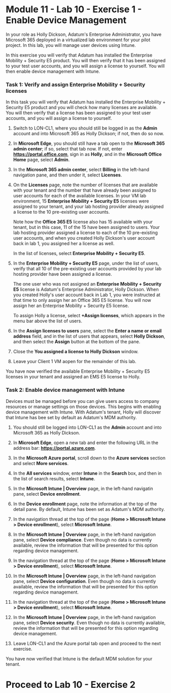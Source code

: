 # Module 11 - Lab 10 - Exercise 1 - Enable Device Management


In your role as Holly Dickson, Adatum's Enterprise Administrator, you have Microsoft 365 deployed in a virtualized lab environment for your pilot project. In this lab, you will manage user devices using Intune.

In this exercise you will verify that Adatum has installed the Enterprise Mobility + Security E5 product. You will then verify that it has been assigned to your test user accounts, and you will assign a license to yourself. You will then enable device management with Intune.

### Task 1: Verify and assign Enterprise Mobility + Security licenses

In this task you will verify that Adatum has installed the Enterprise Mobility + Security E5 product and you will check how many licenses are available. You will then verify that a license has been assigned to your test user accounts, and you will assign a license to yourself.

1. Switch to LON-CL1, where you should still be logged in as the **Admin** account and into Microsoft 365 as Holly Dickson; if not, then do so now. 
2. In **Microsoft Edge**, you should still have a tab open to the **Microsoft 365 admin center**; if so, select that tab now. If not, enter **https://portal.office.com**, sign in as **Holly**, and in the **Microsoft Office Home** page, select **Admin**.
3. In the **Microsoft 365 admin center**, select **Billing** in the left-hand navigation pane, and then under it, select **Licenses**.
4. On the **Licenses** page, note the number of licenses that are available with your tenant and the number that have already been assigned to user accounts for each of the available licenses. In your VM lab environment, 15 **Enterprise Mobility + Security E5** licenses were assigned to your tenant, and your lab hosting provider already assigned a license to the 10 pre-existing user accounts. <br/>

   Note how the **Office 365 E5** license also has 15 available with your tenant, but in this case, 11 of the 15 have been assigned to users. Your lab hosting provider assigned a license to each of the 10 pre-existing user accounts, and when you created Holly Dickson's user account back in lab 1, you assigned her a license as well. <br/>
   
   In the list of licenses, select **Enterprise Mobility + Security E5**.
5. In the **Enterprise Mobility + Security E5** page, under the list of users, verify that all 10 of the pre-existing user accounts provided by your lab hosting provider have been assigned a license. <br/>

   The one user who was not assigned an **Enterprise Mobility + Security E5** license is Adatum's Enterprise Administrator, Holly Dickson. When you created Holly's user account back in Lab 1, you were instructed at that time to only assign her an Office 365 E5 license. You will now assign her an Enterprise Mobility + Security E5 license. <br/>

    To assign Holly a license, select **+Assign licenses**, which appears in the menu bar above the list of users.

6. In the **Assign licenses to users** pane, select the **Enter a name or email address** field, and in the list of users that appears, select **Holly Dickson**, and then select the **Assign** button at the bottom of the pane.
7. Close the **You assigned a license to Holly Dickson** window.

8. Leave your Client 1 VM aopen for the remainder of this lab.

You have now verified the available Enterprise Mobility + Security E5 licenses in your tenant and assigned an EMS E5 license to Holly.


### Task 2: Enable device management with Intune

Devices must be managed before you can give users access to company resources or manage settings on those devices. This begins with enabling device management with Intune. With Adatum's tenant, Holly will discover that Intune has bee set by default as Adatum's MDM authority.

1. You should still be logged into LON-CL1 as the **Admin** account and into Microsoft 365 as Holly Dickson.
2. In **Microsoft Edge**, open a new tab and enter the following URL in the address bar: **https://portal.azure.com**.
3. In the **Microsoft Azure portal**, scroll down to the **Azure services** section and select **More services**.
4. In the **All services** window, enter **Intune** in the **Search** box, and then in the list of search results, select **Intune**.
5. In the **Microsoft Intune | Overview** page, in the left-hand navigatin pane, select **Device enrollment**.
6. In the **Device enrollment** page, note the information at the top of the detail pane. By default, Intune has been set as Adatum's MDM authority.
7. In the navigation thread at the top of the page (**Home > Microsoft Intune > Device enrollment**), select **Microsoft Intune**.
8. In the **Microsoft Intune | Overview** page, in the left-hand navigation pane, select **Device compliance**. Even though no data is currently available, review the information that will be presented for this option regarding device management.
9. In the navigation thread at the top of the page (**Home > Microsoft Intune > Device enrollment**), select **Microsoft Intune**.
10. In the **Microsoft Intune | Overview** page, in the left-hand navigation pane, select **Device configuration**. Even though no data is currently available, review the information that will be presented for this option regarding device management.
11. In the navigation thread at the top of the page (**Home > Microsoft Intune > Device enrollment**), select **Microsoft Intune**.
12. In the **Microsoft Intune | Overview** page, in the left-hand navigation pane, select **Device security**. Even though no data is currently available, review the information that will be presented for this option regarding device management.

13. Leave LON-CL1 and the Azure portal tab open and proceed to the next exercise.

You have now verified that Intune is the default MDM solution for your tenant.


# Proceed to Lab 10 - Exercise 2
